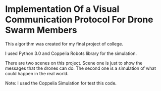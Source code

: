 # Implementation Of a Visual Communication Protocol For Drone Swarm Members

This algorithm was created for my final project of college.

I used Python 3.0 and Coppelia Robots library for the simulation.

There are two scenes on this project. Scene one is just to show the messages that the drones can do.
The second one is a simulation of what could happen in the real world.

Note: I used the Coppelia Simulation for test this code. 
